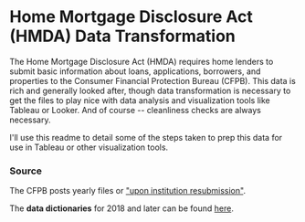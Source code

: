 # Home Mortgage Disclosure Act (HMDA) Data Transformation
The Home Mortgage Disclosure Act (HMDA) requires home lenders to submit basic information about loans, applications, borrowers, and properties to the Consumer Financial Protection Bureau (CFPB).
This data is rich and generally looked after, though data transformation is necessary to get the files to play nice with data analysis and visualization tools like Tableau or Looker. And of course -- cleanliness checks are always necessary.

I'll use this readme to detail some of the steps taken to prep this data for use in Tableau or other visualization tools.

### Source
The CFPB posts yearly files or ["upon institution resubmission"](https://ffiec.cfpb.gov/data-publication/2022#:~:text=Upon%20Institution%20resubmission).

The **data dictionaries** for 2018 and later can be found [here](https://ffiec.cfpb.gov/documentation/publications/modified-lar/resources/data-dictionaries/mlar-dd-2018-onward).
